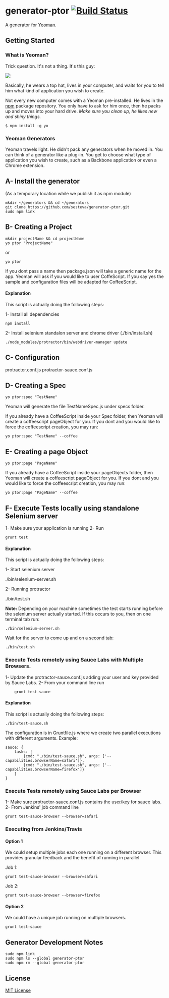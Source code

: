 # generator-ptor [![Build Status](https://secure.travis-ci.org/sesteva/generator-ptor.png?branch=master)](https://travis-ci.org/sesteva/generator-ptor)

A generator for [Yeoman](http://yeoman.io).


## Getting Started

### What is Yeoman?

Trick question. It's not a thing. It's this guy:

![](http://i.imgur.com/JHaAlBJ.png)

Basically, he wears a top hat, lives in your computer, and waits for you to tell him what kind of application you wish to create.

Not every new computer comes with a Yeoman pre-installed. He lives in the [npm](https://npmjs.org) package repository. You only have to ask for him once, then he packs up and moves into your hard drive. *Make sure you clean up, he likes new and shiny things.*

```
$ npm install -g yo
```

### Yeoman Generators

Yeoman travels light. He didn't pack any generators when he moved in. You can think of a generator like a plug-in. You get to choose what type of application you wish to create, such as a Backbone application or even a Chrome extension.

## A- Install the generator

(As a temporary location while we publish it as npm module)

    mkdir ~/generators && cd ~/generators
    git clone https://github.com/sesteva/generator-ptor.git
    sudo npm link

## B- Creating a Project

    mkdir projectName && cd projectName
    yo ptor "ProjectName"

or

    yo ptor

If you dont pass a name then package.json will take a generic name for the app.
Yeoman will ask if you would like to user CoffeScript. If you say yes the sample and configuration files will be adapted for CoffeeScript.

#### Explanation

This script is actually doing the following steps:

1- Install all dependencies

    npm install

2- Install selenium standalon server and chrome driver (./bin/install.sh)

    ./node_modules/protractor/bin/webdriver-manager update

## C- Configuration

protractor.conf.js
protractor-sauce.conf.js

## D- Creating a Spec

    yo ptor:spec "TestName"

Yeoman will generate the file TestNameSpec.js under specs folder.

If you already have a CoffeeScript inside your Spec folder, then Yeoman will create a coffeescript pageObject for you.
If you dont and you would like to force the coffeescript creation, you may run:

    yo ptor:spec "TestName" --coffee

## E- Creating a page Object

    yo ptor:page "PageName"

If you already have a CoffeeScript inside your pageObjects folder, then Yeoman will create a coffeescript pageObject for you.
If you dont and you would like to force the coffeescript creation, you may run:

    yo ptor:page "PageName" --coffee

## F- Execute Tests locally using standalone Selenium server

1- Make sure your application is running
2- Run

    grunt test

#### Explanation

This script is actually doing the following steps:

1- Start selenium server

   ./bin/selenium-server.sh

2- Running protractor

   ./bin/test.sh

**Note:** Depending on your machine sometimes the test starts running before the selenium server actually started.
If this occurs to you, then on one terminal tab run:

    ./bin/selenium-server.sh

Wait for the server to come up and on a second tab:

    ./bin/test.sh

### Execute Tests remotely using Sauce Labs with Multiple Browsers.

1- Update the protractor-sauce.conf.js adding your user and key provided by Sauce Labs.
2- From your command line run

        grunt test-sauce

#### Explanation

This script is actually doing the following steps:

    ./bin/test-sauce.sh

The configuration is in Gruntfile.js where we create two parallel executions with different arguments. Example:

    sauce: {
        tasks: [
            {cmd: "./bin/test-sauce.sh", args: ['--capabilities.browserName=safari']},
            {cmd: "./bin/test-sauce.sh", args: ['--capabilities.browserName=firefox']}
        ]
    }

### Execute Tests remotely using Sauce Labs per Browser

1- Make sure protractor-sauce.conf.js contains the user/key for sauce labs.
2- From Jenkins' job command line

    grunt test-sauce-browser --browser=safari

### Executing from Jenkins/Travis

#### Option 1

We could setup multiple jobs each one running on a different browser.
This provides granular feedback and the benefit of running in parallel.

Job 1:

    grunt test-sauce-browser --browser=safari

Job 2:

    grunt test-sauce-browser --browser=firefox

#### Option 2

We could have a unique job running on multiple browsers.

    grunt test-sauce


## Generator Development Notes

    sudo npm link
    sudo npm ls --global generator-ptor
    sudo npm rm --global generator-ptor

## License

[MIT License](http://en.wikipedia.org/wiki/MIT_License)
